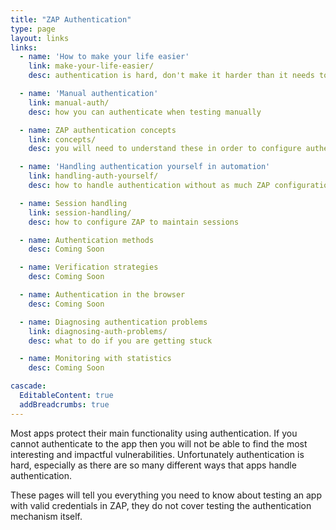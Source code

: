 ```yaml
---
title: "ZAP Authentication"
type: page
layout: links
links:
  - name: 'How to make your life easier'
    link: make-your-life-easier/
    desc: authentication is hard, don't make it harder than it needs to be

  - name: 'Manual authentication'
    link: manual-auth/
    desc: how you can authenticate when testing manually

  - name: ZAP authentication concepts
    link: concepts/
    desc: you will need to understand these in order to configure authentication in ZAP

  - name: 'Handling authentication yourself in automation'
    link: handling-auth-yourself/
    desc: how to handle authentication without as much ZAP configuration

  - name: Session handling
    link: session-handling/
    desc: how to configure ZAP to maintain sessions

  - name: Authentication methods
    desc: Coming Soon

  - name: Verification strategies
    desc: Coming Soon

  - name: Authentication in the browser
    desc: Coming Soon

  - name: Diagnosing authentication problems
    link: diagnosing-auth-problems/
    desc: what to do if you are getting stuck

  - name: Monitoring with statistics
    desc: Coming Soon

cascade:
  EditableContent: true
  addBreadcrumbs: true
---
```


Most apps protect their main functionality using authentication.
If you cannot authenticate to the app then you will not be able to find the most interesting and impactful vulnerabilities.
Unfortunately authentication is hard, especially as there are so many different ways that apps handle authentication.

These pages will tell you everything you need to know about testing an app with valid credentials in ZAP,
they do not cover testing the authentication mechanism itself.

